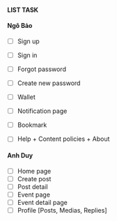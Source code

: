 #### LIST TASK ####

#### Ngô Bảo

-   [ ] Sign up
-   [ ] Sign in
-   [ ] Forgot password
-   [ ] Create new password
-   [ ] Wallet
-   [ ] Notification page
-   [ ] Bookmark
-   [ ] Help + Content policies + About


#### Anh Duy

-   [ ] Home page
-   [ ] Create post
-   [ ] Post detail
-   [ ] Event page
-   [ ] Event detail page
-   [ ] Profile [Posts, Medias, Replies]